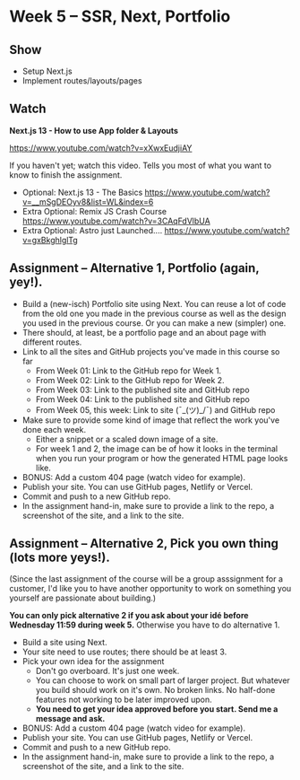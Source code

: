 # Week 5 – SSR, Next, Portfolio

## Show

* Setup Next.js
* Implement routes/layouts/pages

## Watch

**Next.js 13 - How to use App folder & Layouts**

 https://www.youtube.com/watch?v=xXwxEudjiAY

If you haven't yet; watch this video. Tells you most of what you want to know to
finish the assignment.

* Optional: Next.js 13 - The Basics https://www.youtube.com/watch?v=__mSgDEOyv8&list=WL&index=6
* Extra Optional: Remix JS Crash Course https://www.youtube.com/watch?v=3CAqFdVlbUA
* Extra Optional: Astro just Launched....  https://www.youtube.com/watch?v=gxBkghlglTg

## Assignment – Alternative 1, Portfolio (again, yey!).

* Build a (new-isch) Portfolio site using Next. You can reuse a lot of code from
  the old one you made in the previous course as well as the design you used
  in the previous course. Or you can make a new (simpler) one.
* There should, at least, be a portfolio page and an about page with different
  routes.
* Link to all the sites and GitHub projects you've made in this course so far
  * From Week 01: Link to the GitHub repo for Week 1.
  * From Week 02: Link to the GitHub repo for Week 2.
  * From Week 03: Link to the published site and GitHub repo
  * From Week 04: Link to the published site and GitHub repo
  * From Week 05, this week: Link to site (¯\_(ツ)_/¯) and GitHub repo
* Make sure to provide some kind of image that reflect the work you've done each
  week.
    * Either a snippet or a scaled down image of a site.
    * For week 1 and 2, the image can be of how it looks in the terminal when
      you run your program or how the generated HTML page looks like.
* BONUS: Add a custom 404 page (watch video for example).
* Publish your site. You can use GitHub pages, Netlify or Vercel.
* Commit and push to a new GitHub repo.
* In the assignment hand-in, make sure to provide a link to the repo, a
  screenshot of the site, and a link to the site.

## Assignment – Alternative 2, Pick you own thing (lots more yeys!).

(Since the last assignment of the course will be a group asssignment for a
customer, I'd like you to have another opportunity to work on something you
yourself are passionate about building.)

**You can only pick alternative 2 if you ask about your idé before Wednesday 11:59 during week 5.** Otherwise you have to do alternative 1.

* Build a site using Next.
* Your site need to use routes; there should be at least 3. 
* Pick your own idea for the assignment
    - Don't go overboard. It's just one week.
    - You can choose to work on small part of larger project. But whatever you
      build should work on it's own. No broken links. No half-done features not
      working to be later improved upon.
    - **You need to get your idea approved before you start. Send me a message
        and ask.**
* BONUS: Add a custom 404 page (watch video for example).
* Publish your site. You can use GitHub pages, Netlify or Vercel.
* Commit and push to a new GitHub repo.
* In the assignment hand-in, make sure to provide a link to the repo, a
  screenshot of the site, and a link to the site.
